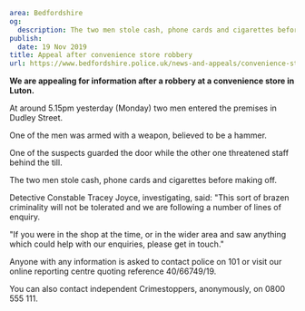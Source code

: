 ```yaml
area: Bedfordshire
og:
  description: The two men stole cash, phone cards and cigarettes before making off.
publish:
  date: 19 Nov 2019
title: Appeal after convenience store robbery
url: https://www.bedfordshire.police.uk/news-and-appeals/convenience-store-robbery-nov2019
```

**We are appealing for information after a robbery at a convenience store in Luton.**

At around 5.15pm yesterday (Monday) two men entered the premises in Dudley Street.

One of the men was armed with a weapon, believed to be a hammer.

One of the suspects guarded the door while the other one threatened staff behind the till.

The two men stole cash, phone cards and cigarettes before making off.

Detective Constable Tracey Joyce, investigating, said: "This sort of brazen criminality will not be tolerated and we are following a number of lines of enquiry.

"If you were in the shop at the time, or in the wider area and saw anything which could help with our enquiries, please get in touch."

Anyone with any information is asked to contact police on 101 or visit our online reporting centre quoting reference 40/66749/19.

You can also contact independent Crimestoppers, anonymously, on 0800 555 111.
